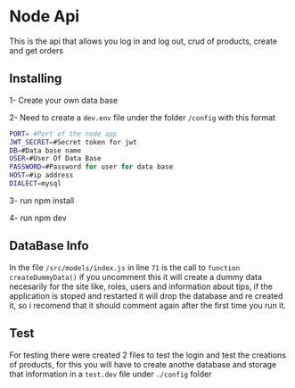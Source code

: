 # Node Api
This is the api that allows you log in and log out, crud of products, create and get orders

## Installing

1- Create your own  data base

2- Need to create a `dev.env` file under the folder `/config` with this format

```bash
PORT= #Port of the node app
JWT_SECRET=#Secret token for jwt
DB=#Data base name
USER=#User Of Data Base
PASSWORD=#Password for user for data base
HOST=#ip address
DIALECT=mysql
```

3- run npm install

4- run npm dev

## DataBase Info

In the file `/src/models/index.js` in line `71` is the call to `function createDummyData()` if you uncomment this it will create a dummy data necesarily for the site like, roles, users and information about tips, if the application is stoped and restarted it will drop the database and re created it, so i recomend that it should comment again after the first time you run it.

## Test

For testing there were created 2 files to test the login and test the creations of products, for this you will have to create anothe database and storage that information in a `test.dev` file under `./config` folder
